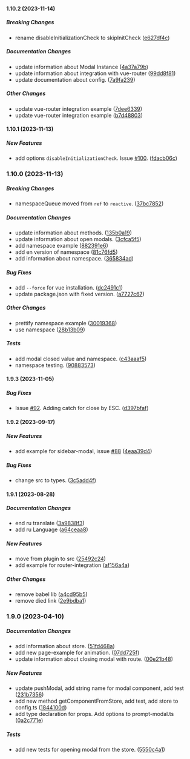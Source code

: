 #### 1.10.2 (2023-11-14)

##### Breaking Changes

*  rename disableInitializationCheck to skipInitCheck ([e627df4c](https://github.com/Jenesius/vue-modal/commit/e627df4c73114b2b81f369e802a9b3928b26b56f))

##### Documentation Changes

*  update information about Modal Instance ([4a37a79b](https://github.com/Jenesius/vue-modal/commit/4a37a79bfda333b195a375aa9e1359788a8a29d5))
*  update information about integration with vue-router ([99dd8f81](https://github.com/Jenesius/vue-modal/commit/99dd8f816a08f143ea3e31184129d103d4c8cd55))
*  update documentation about config. ([7a9fa239](https://github.com/Jenesius/vue-modal/commit/7a9fa23916bb0225ccaa4a94ea8eb8583368ec90))

##### Other Changes

*  update vue-router integration example ([7dee6339](https://github.com/Jenesius/vue-modal/commit/7dee6339255875ad4529614ec5dcefcbcbd5baef))
*  update vue-router integration example ([b7d48803](https://github.com/Jenesius/vue-modal/commit/b7d48803f7f6f72ecaeb42ef72bd5ef8874941d4))

#### 1.10.1 (2023-11-13)

##### New Features

*  add options `disableInitializationCheck`. Issue [#100](https://github.com/Jenesius/vue-modal/pull/100). ([fdacb06c](https://github.com/Jenesius/vue-modal/commit/fdacb06c2e1308a7961194a8f331d9d72962db6f))

### 1.10.0 (2023-11-13)

##### Breaking Changes

*  namespaceQueue moved from `ref` to `reactive`. ([37bc7852](https://github.com/Jenesius/vue-modal/commit/37bc7852e847bc7c5fdac9210bc1ad27be29da34))

##### Documentation Changes

*  update information about methods. ([135b0a19](https://github.com/Jenesius/vue-modal/commit/135b0a199aa48a4e5a230f08d73b6bb559aba0c9))
*  update information about open modals. ([3cfca5f5](https://github.com/Jenesius/vue-modal/commit/3cfca5f5be5433d1bbb76388bc7468652ce971bc))
*  add namespace example ([882391e6](https://github.com/Jenesius/vue-modal/commit/882391e68c8859262b2b81d15185fea7c5bd5b1b))
*  add en version of namespace ([81c76fd5](https://github.com/Jenesius/vue-modal/commit/81c76fd539dc9d1aa05a37aad965e263485458ea))
*  add information about namespace. ([365834ad](https://github.com/Jenesius/vue-modal/commit/365834ad7ab25ce0fed67245d47188185b638393))

##### Bug Fixes

*  add `--force` for vue installation. ([dc2491c1](https://github.com/Jenesius/vue-modal/commit/dc2491c1a5f877d437602584e1aaac57c2dc6235))
*  update package.json with fixed version. ([a7727c67](https://github.com/Jenesius/vue-modal/commit/a7727c678c395649a2c56c19fff7aab005847d92))

##### Other Changes

*  prettify namespace example ([30019368](https://github.com/Jenesius/vue-modal/commit/3001936830c03ae2653282e15957c4af3999afec))
*  use namespace ([28b13b09](https://github.com/Jenesius/vue-modal/commit/28b13b09208f83f744b64f954022e9d6a0c7eafa))

##### Tests

*  add modal closed value and namespace. ([c43aaaf5](https://github.com/Jenesius/vue-modal/commit/c43aaaf5ec6024292599eca62eb2f1cc2a86c0a3))
*  namespace testing. ([90883573](https://github.com/Jenesius/vue-modal/commit/90883573ea36da7ce35edb89e9ef20f2a6c0a86b))

#### 1.9.3 (2023-11-05)

##### Bug Fixes

*  Issue [#92](https://github.com/Jenesius/vue-modal/pull/92). Adding catch for close by ESC. ([d397bfaf](https://github.com/Jenesius/vue-modal/commit/d397bfaf841bb99b08ec52d3c9363dad88238573))

#### 1.9.2 (2023-09-17)

##### New Features

*  add example for sidebar-modal, issue [#88](https://github.com/Jenesius/vue-modal/pull/88) ([4eaa39d4](https://github.com/Jenesius/vue-modal/commit/4eaa39d47ec2c58270d93c3d0e6f6fcebb15e2ae))

##### Bug Fixes

*  change src to types. ([3c5add4f](https://github.com/Jenesius/vue-modal/commit/3c5add4fa7326ef33da2148f1dea58ee176bfcee))

#### 1.9.1 (2023-08-28)

##### Documentation Changes

*  end ru translate ([3a9838f3](https://github.com/Jenesius/vue-modal/commit/3a9838f385d8da589bf57f3b7e8c2e274d0e3e8a))
*  add ru Language ([a64ceaa8](https://github.com/Jenesius/vue-modal/commit/a64ceaa8b117c08af39dad2fb57003e8c7ef3638))

##### New Features

*  move from plugin to src ([25492c24](https://github.com/Jenesius/vue-modal/commit/25492c24522dd1ecce10d42c2a80f1e33017b32e))
*  add example for router-integration ([af156a4a](https://github.com/Jenesius/vue-modal/commit/af156a4a0263084499b791e5e5d6e69e8eb5a7e6))

##### Other Changes

*  remove babel lib ([a4cd95b5](https://github.com/Jenesius/vue-modal/commit/a4cd95b58f5a3d6b640726cab68e6798564fe1cd))
*  remove died link ([2e9bdba1](https://github.com/Jenesius/vue-modal/commit/2e9bdba161c590837cbc4f3c5a4ac8b32c1d7a6b))

### 1.9.0 (2023-04-10)

##### Documentation Changes

*  add information about store. ([51fd468a](https://github.com/Jenesius/vue-modal/commit/51fd468aa1df8aaa875f4447c109ab9e2e20ed1e))
*  add new page-example for animation. ([07dd725f](https://github.com/Jenesius/vue-modal/commit/07dd725f7fc836b82eb5f67a5883b4ff4a37cd02))
*  update information about closing modal with route. ([00e21b48](https://github.com/Jenesius/vue-modal/commit/00e21b486a0c434abcee468d047d936743b5dfd1))

##### New Features

*  update pushModal, add string name for modal component, add test ([231b7356](https://github.com/Jenesius/vue-modal/commit/231b7356fb7be909fb6ee585265240dcf2625678))
*  add new method getComponentFromStore, add test, add store to config.ts ([1844100d](https://github.com/Jenesius/vue-modal/commit/1844100d5d154f20900217f457cb52d10974e38d))
*  add type declaration for props. Add options to prompt-modal.ts ([0a2c771e](https://github.com/Jenesius/vue-modal/commit/0a2c771e70a7d5e11e2e77e199fbf33f2d0d4046))

##### Tests

*  add new tests for opening modal from the store. ([5550c4a1](https://github.com/Jenesius/vue-modal/commit/5550c4a193e4cbdff3775c61df8f438306fa12ba))

